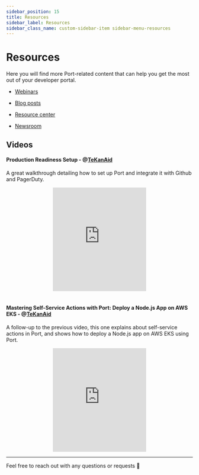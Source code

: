 ```yaml
---
sidebar_position: 15
title: Resources
sidebar_label: Resources
sidebar_class_name: custom-sidebar-item sidebar-menu-resources
---
```


# Resources

Here you will find more Port-related content that can help you get the most out of your developer portal.

- [Webinars](https://www.getport.io/webinars)

- [Blog posts](https://www.getport.io/blog)

- [Resource center](https://www.getport.io/resource-center)

- [Newsroom](https://www.getport.io/newsroom)

## Videos

#### Production Readiness Setup - @[TeKanAid](https://www.youtube.com/@TeKanAid)

A great walkthrough detailing how to set up Port and integrate it with Github and PagerDuty.

<center>

<iframe width="50%" height="280" src="https://www.youtube.com/embed/tMYaKlMIvZk" title="YouTube video player" frameborder="0" allow="accelerometer; autoplay; clipboard-write; encrypted-media; gyroscope; picture-in-picture; web-share" allowfullscreen allow="fullscreen;"></iframe>

</center>
<br/>

#### Mastering Self-Service Actions with Port: Deploy a Node.js App on AWS EKS - @[TeKanAid](https://www.youtube.com/@TeKanAid)

A follow-up to the previous video, this one explains about self-service actions in Port, and shows how to deploy a Node.js app on AWS EKS using Port.

<center>

<iframe width="50%" height="280" src="https://www.youtube.com/embed/2Cw4i_FuSC8" title="YouTube video player" frameborder="0" allow="accelerometer; autoplay; clipboard-write; encrypted-media; gyroscope; picture-in-picture; web-share" allowfullscreen allow="fullscreen;"></iframe>

</center>

---

Feel free to reach out with any questions or requests 🚀
